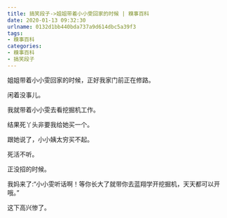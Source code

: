 ```yaml
---
title: 搞笑段子->姐姐带着小小雯回家的时候 | 糗事百科
date: 2020-01-13 09:32:30
urlname: 0132d1bb440bda737a9d614dbc5a39f3
tags: 
- 糗事百科
categories:
- 糗事百科
- 搞笑段子
---
```

姐姐带着小小雯回家的时候，正好我家门前正在修路。

闲着没事儿。

我就带着小小雯去看挖掘机工作。

结果死丫头非要我给她买一个。

跟她说了，小小姨太穷买不起。

死活不听。

正没招的时候。

我妈来了:“小小雯听话啊！等你长大了就带你去蓝翔学开挖掘机，天天都可以开哦。”

这下高兴惨了。


